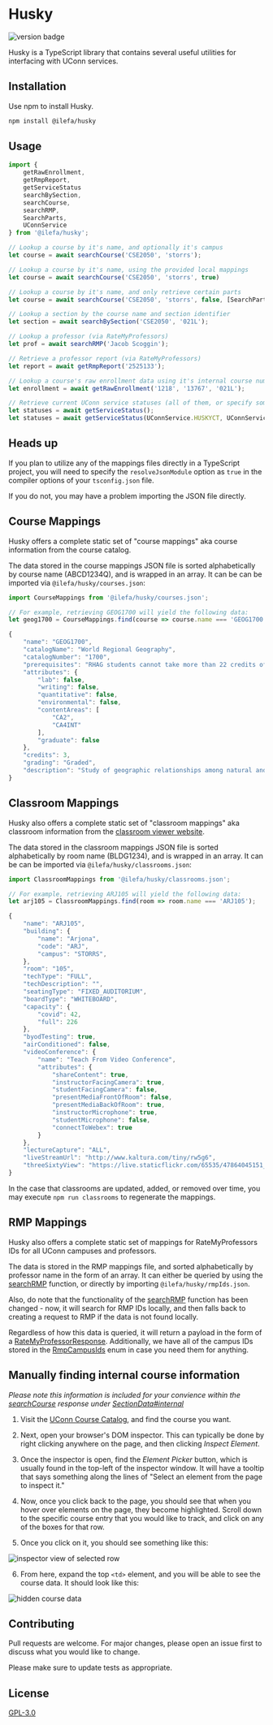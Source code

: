 # Husky

![version badge](https://img.shields.io/github/package-json/v/ilefa/husky?color=2573bc)

Husky is a TypeScript library that contains several useful utilities for interfacing with UConn services.

## Installation

Use npm to install Husky.

```bash
npm install @ilefa/husky
```

## Usage

```ts
import {
    getRawEnrollment,
    getRmpReport,
    getServiceStatus
    searchBySection,
    searchCourse,
    searchRMP,
    SearchParts,
    UConnService
} from '@ilefa/husky';

// Lookup a course by it's name, and optionally it's campus
let course = await searchCourse('CSE2050', 'storrs');

// Lookup a course by it's name, using the provided local mappings
let course = await searchCourse('CSE2050', 'storrs', true)

// Lookup a course by it's name, and only retrieve certain parts
let course = await searchCourse('CSE2050', 'storrs', false, [SearchParts.SECTIONS]);

// Lookup a section by the course name and section identifier
let section = await searchBySection('CSE2050', '021L');

// Lookup a professor (via RateMyProfessors)
let prof = await searchRMP('Jacob Scoggin');

// Retrieve a professor report (via RateMyProfessors)
let report = await getRmpReport('2525133');

// Lookup a course's raw enrollment data using it's internal course number
let enrollment = await getRawEnrollment('1218', '13767', '021L');

// Retrieve current UConn service statuses (all of them, or specify some to return)
let statuses = await getServiceStatus();
let statuses = await getServiceStatus(UConnService.HUSKYCT, UConnService.STUDENT_ADMIN);
```

## Heads up

If you plan to utilize any of the mappings files directly in a TypeScript project, you will need to specify the ``resolveJsonModule`` option as ``true`` in the compiler options of your ``tsconfig.json`` file.

If you do not, you may have a problem importing the JSON file directly.

## Course Mappings
Husky offers a complete static set of "course mappings" aka course information from the course catalog.

The data stored in the course mappings JSON file is sorted alphabetically by course name (ABCD1234Q),
and is wrapped in an array. It can be can be imported via ``@ilefa/husky/courses.json``:

```ts
import CourseMappings from '@ilefa/husky/courses.json';

// For example, retrieving GEOG1700 will yield the following data:
let geog1700 = CourseMappings.find(course => course.name === 'GEOG1700');

{
    "name": "GEOG1700",
    "catalogName": "World Regional Geography",
    "catalogNumber": "1700",
    "prerequisites": "RHAG students cannot take more than 22 credits of 1000 level courses",
    "attributes": {
        "lab": false,
        "writing": false,
        "quantitative": false,
        "environmental": false,
        "contentAreas": [
            "CA2",
            "CA4INT"
        ],
        "graduate": false
    },
    "credits": 3,
    "grading": "Graded",
    "description": "Study of geographic relationships among natural and cultural environments that help to distinguish one part of the world from another. Analysis of selected countries as well as larger regions, with specific reference to the non-western world. CA 2. CA 4-INT."
}
```

## Classroom Mappings
Husky also offers a complete static set of "classroom mappings" aka classroom information from the [classroom viewer website](https://classrooms.uconn.edu/classroom/).

The data stored in the classroom mappings JSON file is sorted alphabetically by room name (BLDG1234),
and is wrapped in an array. It can be can be imported via ``@ilefa/husky/classrooms.json``:

```ts
import ClassroomMappings from '@ilefa/husky/classrooms.json';

// For example, retrieving ARJ105 will yield the following data:
let arj105 = ClassroomMappings.find(room => room.name === 'ARJ105');

{
    "name": "ARJ105",
    "building": {
        "name": "Arjona",
        "code": "ARJ",
        "campus": "STORRS",
    },
    "room": "105",
    "techType": "FULL",
    "techDescription": "",
    "seatingType": "FIXED_AUDITORIUM",
    "boardType": "WHITEBOARD",
    "capacity": {
        "covid": 42,
        "full": 226
    },
    "byodTesting": true,
    "airConditioned": false,
    "videoConference": {
        "name": "Teach From Video Conference",
        "attributes": {
            "shareContent": true,
            "instructorFacingCamera": true,
            "studentFacingCamera": false,
            "presentMediaFrontOfRoom": false,
            "presentMediaBackOfRoom": true,
            "instructorMicrophone": true,
            "studentMicrophone": false,
            "connectToWebex": true
        }
    },
    "lectureCapture": "ALL",
    "liveStreamUrl": "http://www.kaltura.com/tiny/rw5g6",
    "threeSixtyView": "https://live.staticflickr.com/65535/47864045151_3b4af52c27_o_d.jpg"
}
```

In the case that classrooms are updated, added, or removed over time, you may execute ``npm run classrooms`` to regenerate the mappings.

## RMP Mappings
Husky also offers a complete static set of mappings for RateMyProfessors IDs for all UConn campuses and professors.

The data is stored in the RMP mappings file, and sorted alphabetically by professor name in the form of an array.
It can either be queried by using the [searchRMP](index.ts#L437) function, or directly by importing ``@ilefa/husky/rmpIds.json``.

Also, do note that the functionality of the [searchRMP](index.ts#L437) function has been changed - now, it will search for RMP IDs locally, and then falls back to creating a request to RMP if the data is not found locally.

Regardless of how this data is queried, it will return a payload in the form of a [RateMyProfessorResponse](index.ts#L85). Additionally, we have all of the campus IDs stored in the [RmpCampusIds](index.ts#L149) enum in case you need them for anything.

## Manually finding internal course information
*Please note this information is included for your convience within the [searchCourse](index.ts#L144) response under [SectionData#internal](index.ts#L51)*

1. Visit the [UConn Course Catalog](https://catalog.uconn.edu/directory-of-courses/), and find the course you want.

2. Next, open your browser's DOM inspector. This can typically be done by right clicking anywhere on the page, and then clicking *Inspect Element*.

3. Once the inspector is open, find the *Element Picker* button, which is usually found in the top-left of the inspector window. It will have a tooltip that says something along the lines of "Select an element from the page to inspect it."

4. Now, once you click back to the page, you should see that when you hover over elements on the page, they become highlighted. Scroll down to the specific course entry that you would like to track, and click on any of the boxes for that row.

5. Once you click on it, you should see something like this: 

![inspector view of selected row](.assets/selected-element.png)

6. From here, expand the top ``<td>`` element, and you will be able to see the course data. It should look like this: 

![hidden course data](.assets/hidden-course-data.png)

## Contributing
Pull requests are welcome. For major changes, please open an issue first to discuss what you would like to change.

Please make sure to update tests as appropriate.

## License
[GPL-3.0](https://choosealicense.com/licenses/gpl-3.0/)